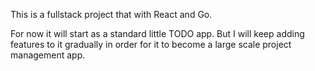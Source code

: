 This is a fullstack project that with React and Go.

For now it will start as a standard little TODO app. But I will keep adding features to it gradually in order for it to become a large scale project management app. 
